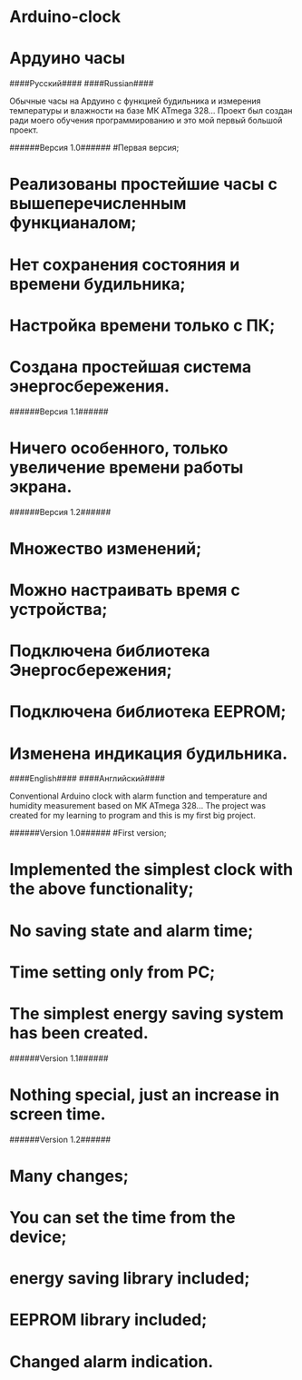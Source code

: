 # Arduino-clock
# Ардуино часы

####Русский####
####Russian####

Обычные часы на Ардуино с функцией будильника и измерения температуры и влажности на базе МК ATmega 328...
Проект был создан ради моего обучения программированию и это мой первый большой проект.

######Версия 1.0######
#Первая версия;
# Реализованы простейшие часы с вышеперечисленным функцианалом;
# Нет сохранения состояния и времени будильника;
# Настройка времени только с ПК;
# Создана простейшая система энергосбережения.

######Версия 1.1######
# Ничего особенного, только увеличение времени работы экрана.

######Версия 1.2######
# Множество изменений;
# Можно настраивать время с устройства;
# Подключена библиотека Энергосбережения;
# Подключена библиотека EEPROM;
# Изменена индикация будильника.
 
 
####English####
####Английский####

Conventional Arduino clock with alarm function and temperature and humidity measurement based on MK ATmega 328...
The project was created for my learning to program and this is my first big project.

######Version 1.0######
#First version;
# Implemented the simplest clock with the above functionality;
# No saving state and alarm time;
# Time setting only from PC;
# The simplest energy saving system has been created.

######Version 1.1######
# Nothing special, just an increase in screen time.

######Version 1.2######
# Many changes;
# You can set the time from the device;
# energy saving library included;
# EEPROM library included;
# Changed alarm indication.
